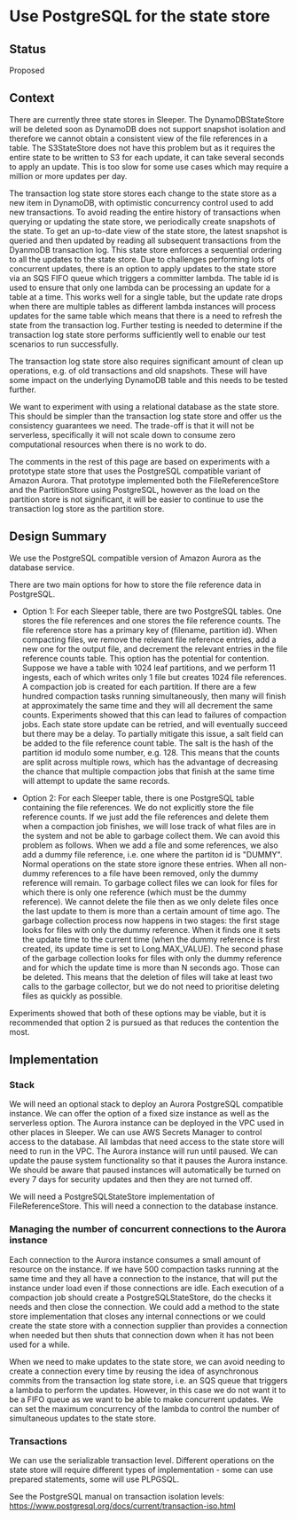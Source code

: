 # Use PostgreSQL for the state store

## Status

Proposed

## Context

There are currently three state stores in Sleeper. The DynamoDBStateStore will be deleted soon as DynamoDB does not
support snapshot isolation and therefore we cannot obtain a consistent view of the file references in a
table. The S3StateStore does not have this problem but as it requires the entire state to be written to S3 for each
update, it can take several seconds to apply an update. This is too slow for some use cases which may require
a million or more updates per day.

The transaction log state store stores each change to the state store as a new
item in DynamoDB, with optimistic concurrency control used to add new transactions. To avoid reading the entire
history of transactions when querying or updating the state store, we periodically create snapshots of the state.
To get an up-to-date view of the state store, the latest snapshot is queried and then updated by reading all subsequent
transactions from the DyanmoDB transaction log. This state store enforces a sequential ordering to all the updates to
the state store. Due to challenges performing lots of concurrent updates, there is an option to apply updates to the
state store via an SQS FIFO queue which triggers a committer lambda. The table id is used to ensure that only one
lambda can be processing an update for a table at a time. This works well for a single table, but the update rate
drops when there are multiple tables as different lambda instances will process updates for the same table which
means that there is a need to refresh the state from the transaction log. Further testing is needed to determine
if the transaction log state store performs sufficiently well to enable our test scenarios to run successfully.

The transaction log state store also requires significant amount of clean up operations, e.g. of old transactions
and old snapshots. These will have some impact on the underlying DynamoDB table and this needs to be tested further.

We want to experiment with using a relational database as the state store. This should be simpler than the transaction
log state store and offer us the consistency guarantees we need. The trade-off is that it will not be serverless,
specifically it will not scale down to consume zero computational resources when there is no work to do.

The comments in the rest of this page are based on experiments with a prototype state store that uses the PostgreSQL
compatible variant of Amazon Aurora. That prototype implemented both the FileReferenceStore and the PartitionStore
using PostgreSQL, however as the load on the partition store is not significant, it will be easier to continue to
use the transaction log store as the partition store.

## Design Summary

We use the PostgreSQL compatible version of Amazon Aurora as the database service.

There are two main options for how to store the file reference data in PostgreSQL.

- Option 1: For each Sleeper table, there are two PostgreSQL tables. One stores the file references and one stores the
file reference counts. The file reference store has a primary key of (filename, partition id). When compacting files,
we remove the relevant file reference entries, add a new one for the output file, and decrement the relevant entries in
the file reference counts table. This option has the potential for contention. Suppose we have a table with 1024
leaf partitions, and we perform 11 ingests, each of which writes only 1 file but creates 1024 file references. A
compaction job is created for each partition. If there are a few hundred compaction tasks running simultaneously, then
many will finish at approximately the same time and they will all decrement the same counts. Experiments showed that
this can lead to failures of compaction jobs. Each state store update can be retried, and will eventually succeed but
there may be a delay. To partially mitigate this issue, a salt field can be added to the file reference count table.
The salt is the hash of the partition id modulo some number, e.g. 128. This means that the counts are split across
multiple rows, which has the advantage of decreasing the chance that multiple compaction jobs that finish at the same
time will attempt to update the same records.

- Option 2: For each Sleeper table, there is one PostgreSQL table containing the file references. We do not explicitly
store the file reference counts. If we just add the
file references and delete them when a compaction job finishes, we will lose track of what files are in the system
and not be able to garbage collect them. We can avoid this problem as follows. When we add a file and some references,
we also add a dummy file reference, i.e. one where the partiton id is "DUMMY". Normal operations on the state store
ignore these entries. When all non-dummy references to a file have been removed, only the dummy reference will remain.
To garbage collect files we can look for files for which there is only one reference (which must be the dummy
reference). We cannot delete the file then as we only delete files once the last update to them is more than a certain
amount of time ago. The garbage collection process now happens in two stages: the first stage looks for files with
only the dummy reference. When it finds one it sets the update time to the current time (when the dummy reference is
first created, its update time is set to Long.MAX_VALUE). The second phase of the garbage collection looks for files
with only the dummy reference and for which the update time is more than N seconds ago. Those can be deleted. This means
that the deletion of files will take at least two calls to the garbage collector, but we do not need to prioritise
deleting files as quickly as possible.

Experiments showed that both of these options may be viable, but it is recommended that option 2 is pursued as that
reduces the contention the most.

## Implementation

### Stack

We will need an optional stack to deploy an Aurora PostgreSQL compatible instance. We can offer the option of a fixed
size instance as well as the serverless option. The Aurora instance can be deployed in the VPC used in other places in
Sleeper. We can use AWS Secrets Manager to control access to the database. All lambdas that need access to the state
store will need to run in the VPC. The Aurora instance will run until paused. We can update the pause system
functionality so that it pauses the Aurora instance. We should be aware that paused instances will automatically be
turned on every 7 days for security updates and then they are not turned off.

We will need a PostgreSQLStateStore implementation of FileReferenceStore. This will need a connection to the database
instance.

### Managing the number of concurrent connections to the Aurora instance

Each connection to the Aurora instance consumes a small amount of resource on the instance. If we have 500 compaction
tasks running at the same time and they all have a connection to the instance, that will put the instance under load
even if those connections are idle. Each execution of a compaction job should create a PostgreSQLStateStore, do the
checks it needs and then close the connection. We could add a method to the state store implementation that closes
any internal connections or we could create the state store with a connection supplier than provides a connection
when needed but then shuts that connection down when it has not been used for a while.

When we need to make updates to the state store, we can avoid needing to create a connection every time by reusing
the idea of asynchronous commits from the transaction log state store, i.e. an SQS queue that triggers a lambda to
perform the updates. However, in this case we do not want it to be a FIFO queue as we want to be able to make
concurrent updates. We can set the maximum concurrency of the lambda to control the number of simultaneous updates to
the state store.

### Transactions

We can use the serializable transaction level. Different operations on the state store will require different types
of implementation - some can use prepared statements, some will use PLPGSQL.

See the PostgreSQL manual on transaction isolation levels: https://www.postgresql.org/docs/current/transaction-iso.html
